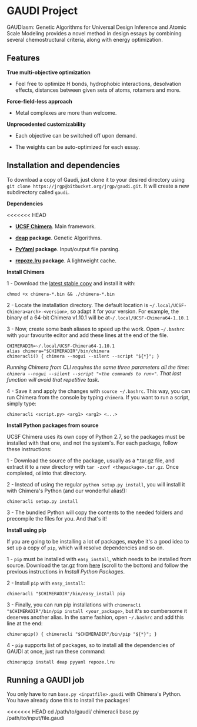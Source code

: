 # GAUDI Project
GAUDIasm: Genetic Algorithms for Universal Design Inference and Atomic Scale Modeling provides a novel method in design essays by combining several chemostructural criteria, along with energy optimization.

## Features
**True multi-objective optimization**

* Feel free to optimize H bonds, hydrophobic interactions, desolvation effects, distances between given sets of atoms, rotamers and more.

**Force-field-less approach**

* Metal complexes are more than welcome.

**Unprecedented customizability**

* Each objective can be switched off upon demand.

* The weights can be auto-optimized for each essay.

## Installation and dependencies
To download a copy of Gaudi, just clone it to your desired directory using `git clone https://jrgp@bitbucket.org/jrgp/gaudi.git`. It will create a new subdirectory called `gaudi`.

**Dependencies**

<<<<<<< HEAD
* **[UCSF Chimera](http://www.cgl.ucsf.edu/chimera/download.html)**. Main framework.

* **[deap](https://pypi.python.org/pypi/deap/) package**. Genetic Algorithms.

* **[PyYaml](http://pyyaml.org/wiki/PyYAML) package**. Input/output file parsing.

* **[repoze.lru](https://pypi.python.org/pypi/repoze.lru/) package**. A lightweight cache.

**Install Chimera**

1 - Download the [latest stable copy](http://www.cgl.ucsf.edu/chimera/download.html) and install it with:

    chmod +x chimera-*.bin && ./chimera-*.bin

2 - Locate the installation directory. The default location is `~/.local/UCSF-Chimera<arch>-<version>`, so adapt it for your version. For example, the binary of a 64-bit Chimera v1.10.1 will be at`~/.local/UCSF-Chimera64-1.10.1`

3 - Now, create some bash aliases to speed up the work. Open `~/.bashrc` with your favourite editor and add these lines at the end of the file.

    CHIMERADIR=~/.local/UCSF-Chimera64-1.10.1
    alias chimera="$CHIMERADIR"/bin/chimera
    chimeracli() { chimera --nogui --silent --script "${*}"; }

*Running Chimera from CLI requires the same three parameters all the time: `chimera --nogui --silent --script "<the commands to run>"`. That last function will avoid that repetitive task.*

4 - Save it and apply the changes with `source ~/.bashrc`. This way, you can run Chimera from the console by typing `chimera`. If you want to run a script, simply type:

    chimeracli <script.py> <arg1> <arg2> <...>

**Install Python packages from source**

UCSF Chimera uses its own copy of Python 2.7, so the packages must be installed with that one, and not the system's. For each package, follow these instructions:

1 - Download the source of the package, usually as a *.tar.gz file, and extract it to a new directory with `tar -zxvf <thepackage>.tar.gz`. Once completed, `cd` into that directory.

2 - Instead of using the regular `python setup.py install`, you will install it with Chimera's Python (and our wonderful alias!): 

    chimeracli setup.py install

3 - The bundled Python will copy the contents to the needed folders and precompile the files for you. And that's it!

**Install using pip**

If you are going to be installing a lot of packages, maybe it's a good idea to set up a copy of `pip`, which will resolve dependencies and so on.

1 - `pip` must be installed with `easy_install`, which needs to be installed from source. Download the tar.gz from [here](https://pypi.python.org/pypi/setuptools) (scroll to the bottom) and follow the previous instructions in *Install Python Packages*.

2 - Install `pip` with `easy_install`: 

    chimeracli "$CHIMERADIR"/bin/easy_install pip

3 - Finally, you can run pip installations with `chimeracli "$CHIMERADIR"/bin/pip install <your_package>`, but it's so cumbersome it deserves another alias. In the same fashion, open `~/.bashrc` and add this line at the end: 

    chimerapip() { chimeracli "$CHIMERADIR"/bin/pip "${*}"; }

4 - `pip` supports list of packages, so to install all the dependencies of GAUDI at once, just run these command: 

    chimerapip install deap pyyaml repoze.lru

## Running a GAUDI job
You only have to run `base.py <inputfile>.gaudi` with Chimera's Python. You have already done this to install the packages!

<<<<<<< HEAD
    cd /path/to/gaudi/
    chimeracli base.py /path/to/input/file.gaudi

